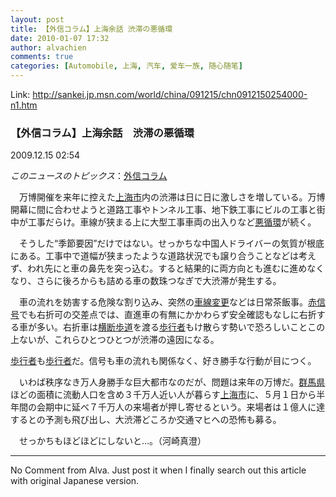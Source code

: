 ```yaml
---
layout: post
title: 【外信コラム】上海余話 渋滞の悪循環
date: 2010-01-07 17:32
author: alvachien
comments: true
categories: [Automobile, 上海, 汽车, 爱车一族, 随心随笔]
---
```

Link: <a title="http://sankei.jp.msn.com/world/china/091215/chn0912150254000-n1.htm" href="http://sankei.jp.msn.com/world/china/091215/chn0912150254000-n1.htm">http://sankei.jp.msn.com/world/china/091215/chn0912150254000-n1.htm</a>
<h3>【外信コラム】上海余話　渋滞の悪循環</h3>
2009.12.15 02:54

<em>このニュースのトピックス</em>：<a href="http://sankei.jp.msn.com/column/11705/clm11705-t.htm">外信コラム</a>

　万博開催を来年に控えた<a href="http://sankei.jp.msn.com/">上海市</a>内の渋滞は日に日に激しさを増している。万博開幕に間に合わせようと道路工事やトンネル工事、地下鉄工事にビルの工事と街中が工事だらけ。車線が狭まる上に大型工事車両の出入りなど<a href="http://sankei.jp.msn.com/">悪循環</a>が続く。

　そうした“季節要因”だけではない。せっかちな中国人ドライバーの気質が根底にある。工事中で道幅が狭まったような道路状況でも譲り合うことなどは考えず、われ先にと車の鼻先を突っ込む。すると結果的に両方向とも進むに進めなくなり、さらに後ろからも詰める車の数珠つなぎで大渋滞が発生する。

　車の流れを妨害する危険な割り込み、突然の<a href="http://sankei.jp.msn.com/">車線変更</a>などは日常茶飯事。<a href="http://sankei.jp.msn.com/">赤信号</a>でも右折可の交差点では、直進車の有無にかかわらず安全確認もなしに右折する車が多い。右折車は<a href="http://sankei.jp.msn.com/">横断歩道</a>を渡る<a href="http://sankei.jp.msn.com/">歩行者</a>もけ散らす勢いで恐ろしいことこの上ないが、これらひとつひとつが渋滞の遠因になる。

<a href="http://sankei.jp.msn.com/">歩行者</a>も<a href="http://sankei.jp.msn.com/">歩行者</a>だ。信号も車の流れも関係なく、好き勝手な行動が目につく。

　いわば秩序なき万人身勝手な巨大都市なのだが、問題は来年の万博だ。<a href="http://sankei.jp.msn.com/">群馬県</a>ほどの面積に流動人口を含め３千万人近い人が暮らす<a href="http://sankei.jp.msn.com/">上海市</a>に、５月１日から半年間の会期中に延べ７千万人の来場者が押し寄せるという。来場者は１億人に達するとの予測も飛び出し、大渋滞どころか交通マヒへの恐怖も募る。

　せっかちもほどほどにしないと…。（河崎真澄）

<hr />No Comment from Alva. Just post it when I finally search out this article with original Japanese version.
